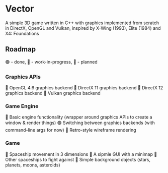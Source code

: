 # Vector
A simple 3D game written in C++ with graphics implemented from scratch in DirectX, OpenGL and Vulkan, inspired by X-Wing (1993), Elite (1984) and X4: Foundations

## Roadmap
🟢 - done, 🚧 - work-in-progress, 🔴 - planned

### Graphics APIs
🚧 OpenGL 4.6 graphics backend
🚧 DirectX 11 graphics backend
🔴 DirectX 12 graphics backend
🔴 Vulkan graphics backend

### Game Engine
🚧 Basic engine functionality (wrapper around graphics APIs to create a window & render things)
🟢 Switching between graphics backends (with command-line args for now)
🔴 Retro-style wireframe rendering

### Game
🔴 Spaceship movement in 3 dimensions
🔴 A sipmle GUI with a minimap
🔴 Other spaceships to fight against
🔴 Simple background objects (stars, planets, moons, asteroids)